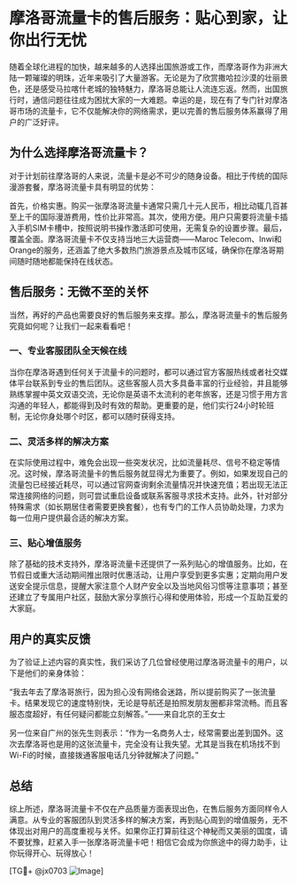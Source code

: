 # 摩洛哥流量卡的售后服务：贴心到家，让你出行无忧

随着全球化进程的加快，越来越多的人选择出国旅游或工作，而摩洛哥作为非洲大陆一颗璀璨的明珠，近年来吸引了大量游客。无论是为了欣赏撒哈拉沙漠的壮丽景色，还是感受马拉喀什老城的独特魅力，摩洛哥总能让人流连忘返。然而，出国旅行时，通信问题往往成为困扰大家的一大难题。幸运的是，现在有了专门针对摩洛哥市场的流量卡，它不仅能解决你的网络需求，更以完善的售后服务体系赢得了用户的广泛好评。

## 为什么选择摩洛哥流量卡？

对于计划前往摩洛哥的人来说，流量卡是必不可少的随身设备。相比于传统的国际漫游套餐，摩洛哥流量卡具有明显的优势：

首先，价格实惠。购买一张摩洛哥流量卡通常只需几十元人民币，相比动辄几百甚至上千的国际漫游费用，性价比非常高。其次，使用方便。用户只需要将流量卡插入手机SIM卡槽中，按照说明书操作激活即可使用，无需复杂的设置步骤。最后，覆盖全面。摩洛哥流量卡不仅支持当地三大运营商——Maroc Telecom、Inwi和Orange的服务，还涵盖了绝大多数热门旅游景点及城市区域，确保你在摩洛哥期间随时随地都能保持在线状态。

## 售后服务：无微不至的关怀

当然，再好的产品也需要良好的售后服务来支撑。那么，摩洛哥流量卡的售后服务究竟如何呢？让我们一起来看看吧！

### 一、专业客服团队全天候在线

当你在摩洛哥遇到任何关于流量卡的问题时，都可以通过官方客服热线或者社交媒体平台联系到专业的售后团队。这些客服人员大多具备丰富的行业经验，并且能够熟练掌握中英文双语交流，无论你是英语不太流利的老年旅客，还是习惯于用方言沟通的年轻人，都能得到及时有效的帮助。更重要的是，他们实行24小时轮班制，无论你身处哪个时区，都可以随时获得支持。

### 二、灵活多样的解决方案

在实际使用过程中，难免会出现一些突发状况，比如流量耗尽、信号不稳定等情况。这时候，摩洛哥流量卡的售后服务就显得尤为重要了。例如，如果发现自己的流量包已经接近耗尽，可以通过官网查询剩余流量情况并快速充值；若出现无法正常连接网络的问题，则可尝试重启设备或联系客服寻求技术支持。此外，针对部分特殊需求（如长期居住者需要更换套餐），也有专门的工作人员协助处理，力求为每一位用户提供最合适的解决方案。

### 三、贴心增值服务

除了基础的技术支持外，摩洛哥流量卡还提供了一系列贴心的增值服务。比如，在节假日或重大活动期间推出限时优惠活动，让用户享受到更多实惠；定期向用户发送安全提示信息，提醒大家注意个人财产安全以及当地风俗习惯等注意事项；甚至还建立了专属用户社区，鼓励大家分享旅行心得和使用体验，形成一个互助互爱的大家庭。

## 用户的真实反馈

为了验证上述内容的真实性，我们采访了几位曾经使用过摩洛哥流量卡的用户，以下是他们的亲身体验：

“我去年去了摩洛哥旅行，因为担心没有网络会迷路，所以提前购买了一张流量卡。结果发现它的速度特别快，无论是导航还是拍照发朋友圈都非常流畅。而且客服态度超好，有任何疑问都能立刻解答。”——来自北京的王女士

另一位来自广州的张先生则表示：“作为一名商务人士，经常需要出差到国外。这次去摩洛哥也是用的这张流量卡，完全没有让我失望。尤其是当我在机场找不到Wi-Fi的时候，直接拨通客服电话几分钟就解决了问题。”

## 总结

综上所述，摩洛哥流量卡不仅在产品质量方面表现出色，在售后服务方面同样令人满意。从专业的客服团队到灵活多样的解决方案，再到贴心周到的增值服务，无不体现出对用户的高度重视与关怀。如果你正打算前往这个神秘而又美丽的国度，请不要犹豫，赶紧入手一张摩洛哥流量卡吧！相信它会成为你旅途中的得力助手，让你玩得开心、玩得放心！

[TG💪+ @jx0703 ![Image](https://github.com/user-attachments/assets/dbca1d08-cadb-493c-b0ec-ad6f7a83f270)]